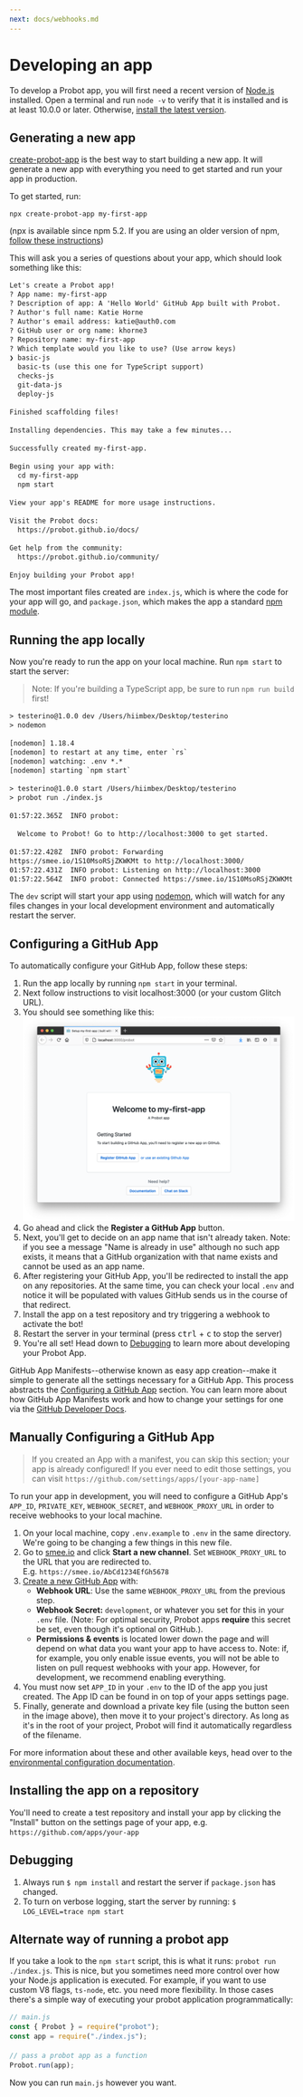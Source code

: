```yaml
---
next: docs/webhooks.md
---
```


# Developing an app

To develop a Probot app, you will first need a recent version of [Node.js](https://nodejs.org/) installed. Open a terminal and run `node -v` to verify that it is installed and is at least 10.0.0 or later. Otherwise, [install the latest version](https://nodejs.org/).

## Generating a new app

[create-probot-app](https://github.com/probot/create-probot-app) is the best way to start building a new app. It will generate a new app with everything you need to get started and run your app in production.

To get started, run:

```
npx create-probot-app my-first-app
```

(npx is available since npm 5.2. If you are using an older version of npm, [follow these instructions](https://gist.github.com/MaximDevoir/3429451ceb7bc65fa1a6da81e07ebfdb))

This will ask you a series of questions about your app, which should look something like this:

```
Let's create a Probot app!
? App name: my-first-app
? Description of app: A 'Hello World' GitHub App built with Probot.
? Author's full name: Katie Horne
? Author's email address: katie@auth0.com
? GitHub user or org name: khorne3
? Repository name: my-first-app
? Which template would you like to use? (Use arrow keys)
❯ basic-js
  basic-ts (use this one for TypeScript support)
  checks-js
  git-data-js
  deploy-js

Finished scaffolding files!

Installing dependencies. This may take a few minutes...

Successfully created my-first-app.

Begin using your app with:
  cd my-first-app
  npm start

View your app's README for more usage instructions.

Visit the Probot docs:
  https://probot.github.io/docs/

Get help from the community:
  https://probot.github.io/community/

Enjoy building your Probot app!
```

The most important files created are `index.js`, which is where the code for your app will go, and `package.json`, which makes the app a standard [npm module](https://docs.npmjs.com/files/package.json).

## Running the app locally

Now you're ready to run the app on your local machine. Run `npm start` to start the server:

> Note: If you're building a TypeScript app, be sure to run `npm run build` first!

```
> testerino@1.0.0 dev /Users/hiimbex/Desktop/testerino
> nodemon

[nodemon] 1.18.4
[nodemon] to restart at any time, enter `rs`
[nodemon] watching: .env *.*
[nodemon] starting `npm start`

> testerino@1.0.0 start /Users/hiimbex/Desktop/testerino
> probot run ./index.js

01:57:22.365Z  INFO probot:

  Welcome to Probot! Go to http://localhost:3000 to get started.

01:57:22.428Z  INFO probot: Forwarding https://smee.io/1S10MsoRSjZKWKMt to http://localhost:3000/
01:57:22.431Z  INFO probot: Listening on http://localhost:3000
01:57:22.564Z  INFO probot: Connected https://smee.io/1S10MsoRSjZKWKMt
```

The `dev` script will start your app using [nodemon](https://github.com/remy/nodemon#nodemon), which will watch for any files changes in your local development environment and automatically restart the server.

## Configuring a GitHub App

To automatically configure your GitHub App, follow these steps:

1. Run the app locally by running `npm start` in your terminal.
1. Next follow instructions to visit localhost:3000 (or your custom Glitch URL).
1. You should see something like this: ![Screenshot of Probot's setup wizzard](/docs/assets/probot-setup-wizzard.png)
1. Go ahead and click the **Register a GitHub App** button.
1. Next, you'll get to decide on an app name that isn't already taken. Note: if you see a message "Name is already in use" although no such app exists, it means that a GitHub organization with that name exists and cannot be used as an app name.
1. After registering your GitHub App, you'll be redirected to install the app on any repositories. At the same time, you can check your local `.env` and notice it will be populated with values GitHub sends us in the course of that redirect.
1. Install the app on a test repository and try triggering a webhook to activate the bot!
1. Restart the server in your terminal (press <kbd>ctrl</kbd> + <kbd>c</kbd> to stop the server)
1. You're all set! Head down to [Debugging](#debugging) to learn more about developing your Probot App.

GitHub App Manifests--otherwise known as easy app creation--make it simple to generate all the settings necessary for a GitHub App. This process abstracts the [Configuring a GitHub App](#configuring-a-github-app) section. You can learn more about how GitHub App Manifests work and how to change your settings for one via the [GitHub Developer Docs](https://docs.github.com/en/developers/apps/creating-a-github-app-from-a-manifest/).

## Manually Configuring a GitHub App

> If you created an App with a manifest, you can skip this section; your app is already configured! If you ever need to edit those settings, you can visit `https://github.com/settings/apps/[your-app-name]`

To run your app in development, you will need to configure a GitHub App's `APP_ID`, `PRIVATE_KEY`, `WEBHOOK_SECRET`, and `WEBHOOK_PROXY_URL` in order to receive webhooks to your local machine.

1. On your local machine, copy `.env.example` to `.env` in the same directory. We're going to be changing a few things in this new file.
1. Go to [smee.io](https://smee.io) and click **Start a new channel**. Set `WEBHOOK_PROXY_URL` to the URL that you are redirected to.<br/>
   E.g. `https://smee.io/AbCd1234EfGh5678`
1. [Create a new GitHub App](https://github.com/settings/apps/new) with:
   - **Webhook URL**: Use the same `WEBHOOK_PROXY_URL` from the previous step.
   - **Webhook Secret:** `development`, or whatever you set for this in your `.env` file. (Note: For optimal security, Probot apps **require** this secret be set, even though it's optional on GitHub.).
   - **Permissions & events** is located lower down the page and will depend on what data you want your app to have access to. Note: if, for example, you only enable issue events, you will not be able to listen on pull request webhooks with your app. However, for development, we recommend enabling everything.
1. You must now set `APP_ID` in your `.env` to the ID of the app you just created. The App ID can be found in on top of your apps settings page.
1. Finally, generate and download a private key file (using the button seen in the image above), then move it to your project's directory. As long as it's in the root of your project, Probot will find it automatically regardless of the filename.

For more information about these and other available keys, head over to the [environmental configuration documentation](https://probot.github.io/docs/configuration/).

## Installing the app on a repository

You'll need to create a test repository and install your app by clicking the "Install" button on the settings page of your app, e.g. `https://github.com/apps/your-app`

## Debugging

1. Always run `$ npm install` and restart the server if `package.json` has changed.
1. To turn on verbose logging, start the server by running: `$ LOG_LEVEL=trace npm start`

## Alternate way of running a probot app

If you take a look to the `npm start` script, this is what it runs: `probot run ./index.js`. This is nice, but you sometimes need more control over how your Node.js application is executed. For example, if you want to use custom V8 flags, `ts-node`, etc. you need more flexibility. In those cases there's a simple way of executing your probot application programmatically:

```js
// main.js
const { Probot } = require("probot");
const app = require("./index.js");

// pass a probot app as a function
Probot.run(app);
```

Now you can run `main.js` however you want.
